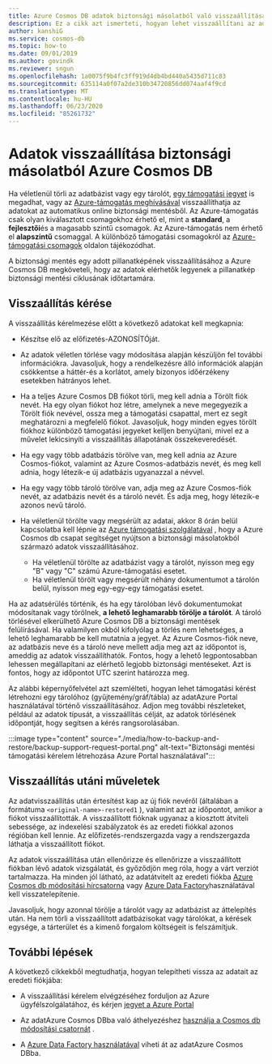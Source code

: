 ```yaml
---
title: Azure Cosmos DB adatok biztonsági másolatból való visszaállítása
description: Ez a cikk azt ismerteti, hogyan lehet visszaállítani az adatok biztonsági másolatból történő Azure Cosmos DB visszaállítását, az Azure-támogatással való kapcsolatfelvételhez pedig az adatok visszaállításához szükséges lépéseket.
author: kanshiG
ms.service: cosmos-db
ms.topic: how-to
ms.date: 09/01/2019
ms.author: govindk
ms.reviewer: sngun
ms.openlocfilehash: 1a0075f9b4fc3ff919d4db4bd440a5435d711c83
ms.sourcegitcommit: 635114a0f07a2de310b34720856dd074aaf4f9cd
ms.translationtype: MT
ms.contentlocale: hu-HU
ms.lasthandoff: 06/23/2020
ms.locfileid: "85261732"
---
```

# <a name="restore-data-from-a-backup-in-azure-cosmos-db"></a>Adatok visszaállítása biztonsági másolatból Azure Cosmos DB 

Ha véletlenül törli az adatbázist vagy egy tárolót, [egy támogatási jegyet]( https://portal.azure.com/?#blade/Microsoft_Azure_Support/HelpAndSupportBlade) is megadhat, vagy az [Azure-támogatás meghívásával]( https://azure.microsoft.com/support/options/) visszaállíthatja az adatokat az automatikus online biztonsági mentésből. Az Azure-támogatás csak olyan kiválasztott csomagokhoz érhető el, mint a **standard**, a **fejlesztői**és a magasabb szintű csomagok. Az Azure-támogatás nem érhető el **alapszintű** csomaggal. A különböző támogatási csomagokról az [Azure-támogatási csomagok](https://azure.microsoft.com/support/plans/) oldalon tájékozódhat. 

A biztonsági mentés egy adott pillanatképének visszaállításához a Azure Cosmos DB megköveteli, hogy az adatok elérhetők legyenek a pillanatkép biztonsági mentési ciklusának időtartamára.

## <a name="request-a-restore"></a>Visszaállítás kérése

A visszaállítás kérelmezése előtt a következő adatokat kell megkapnia:

* Készítse elő az előfizetés-AZONOSÍTÓját.

* Az adatok véletlen törlése vagy módosítása alapján készüljön fel további információkra. Javasoljuk, hogy a rendelkezésre álló információk alapján csökkentse a háttér-és a korlátot, amely bizonyos időérzékeny esetekben hátrányos lehet.

* Ha a teljes Azure Cosmos DB fiókot törli, meg kell adnia a Törölt fiók nevét. Ha egy olyan fiókot hoz létre, amelynek a neve megegyezik a Törölt fiók nevével, ossza meg a támogatási csapattal, mert ez segít meghatározni a megfelelő fiókot. Javasoljuk, hogy minden egyes törölt fiókhoz különböző támogatási jegyeket kelljen benyújtani, mivel ez a művelet lekicsinyíti a visszaállítás állapotának összekeveredését.

* Ha egy vagy több adatbázis törölve van, meg kell adnia az Azure Cosmos-fiókot, valamint az Azure Cosmos-adatbázis nevét, és meg kell adnia, hogy létezik-e új adatbázis ugyanazzal a névvel.

* Ha egy vagy több tároló törölve van, adja meg az Azure Cosmos-fiók nevét, az adatbázis nevét és a tároló nevét. És adja meg, hogy létezik-e azonos nevű tároló.

* Ha véletlenül törölte vagy megsérült az adatai, akkor 8 órán belül kapcsolatba kell lépnie az [Azure támogatási szolgálatával](https://azure.microsoft.com/support/options/) , hogy a Azure Cosmos db csapat segítséget nyújtson a biztonsági másolatokból származó adatok visszaállításához.
  
  * Ha véletlenül törölte az adatbázist vagy a tárolót, nyisson meg egy "B" vagy "C" számú Azure-támogatási esetet. 
  * Ha véletlenül törölt vagy megsérült néhány dokumentumot a tárolón belül, nyisson meg egy-egy-egy támogatási esetet. 

Ha az adatsérülés történik, és ha egy tárolóban lévő dokumentumokat módosítanak vagy törölnek, **a lehető leghamarabb törölje a tárolót**. A tároló törlésével elkerülhető Azure Cosmos DB a biztonsági mentések felülírásával. Ha valamilyen okból kifolyólag a törlés nem lehetséges, a lehető leghamarabb be kell mutatnia a jegyet. Az Azure Cosmos-fiók neve, az adatbázis neve és a tároló neve mellett adja meg azt az időpontot is, ameddig az adatok visszaállíthatók. Fontos, hogy a lehető legpontosabban lehessen megállapítani az elérhető legjobb biztonsági mentéseket. Azt is fontos, hogy az időpontot UTC szerint határozza meg. 

Az alábbi képernyőfelvétel azt szemlélteti, hogyan lehet támogatási kérést létrehozni egy tárolóhoz (gyűjtemény/gráf/tábla) az adatAzure Portal használatával történő visszaállításához. Adjon meg további részleteket, például az adatok típusát, a visszaállítás célját, az adatok törlésének időpontját, hogy segítsen a kérés rangsorolásában.

:::image type="content" source="./media/how-to-backup-and-restore/backup-support-request-portal.png" alt-text="Biztonsági mentési támogatási kérelem létrehozása Azure Portal használatával":::

## <a name="post-restore-actions"></a>Visszaállítás utáni műveletek

Az adatvisszaállítás után értesítést kap az új fiók nevéről (általában a formátuma `<original-name>-restored1` ), valamint azt az időpontot, amikor a fiókot visszaállították. A visszaállított fióknak ugyanaz a kiosztott átviteli sebessége, az indexelési szabályzatok és az eredeti fiókkal azonos régióban kell lennie. Az előfizetés-rendszergazda vagy a rendszergazda láthatja a visszaállított fiókot.

Az adatok visszaállítása után ellenőrizze és ellenőrizze a visszaállított fiókban lévő adatok vizsgálatát, és győződjön meg róla, hogy a várt verziót tartalmazza. Ha minden jól látható, az adatátvitelt az eredeti fiókba [Azure Cosmos db módosítási hírcsatorna](change-feed.md) vagy [Azure Data Factory](../data-factory/connector-azure-cosmos-db.md)használatával kell visszatelepítenie.

Javasoljuk, hogy azonnal törölje a tárolót vagy az adatbázist az áttelepítés után. Ha nem törli a visszaállított adatbázisokat vagy tárolókat, a kérések egysége, a tárterület és a kimenő forgalom költségeit is felszámítjuk.

## <a name="next-steps"></a>További lépések

A következő cikkekből megtudhatja, hogyan telepítheti vissza az adatait az eredeti fiókjába:

* A visszaállítási kérelem elvégzéséhez forduljon az Azure ügyfélszolgálatához, és kérjen [jegyet a Azure Portal](https://portal.azure.com/?#blade/Microsoft_Azure_Support/HelpAndSupportBlade)
* Az adatAzure Cosmos DBba való áthelyezéshez [használja a Cosmos db módosítási csatornát](change-feed.md) .

* A [Azure Data Factory használatával](../data-factory/connector-azure-cosmos-db.md) viheti át az adatAzure Cosmos DBba.
